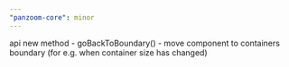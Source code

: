 ```yaml
---
"panzoom-core": minor
---
```


api new method - goBackToBoundary() - move component to containers boundary (for e.g. when container size has changed)
